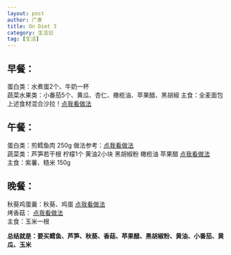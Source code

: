 ```yaml
---
layout: post
author: 广隶
title: On Diet 3
category: 生活记
tag: [生活]
---
```


## 早餐： 
蛋白类：水煮蛋2个、牛奶一杯   
蔬菜水果类：小番茄5个、黄瓜、杏仁、橄榄油、苹果醋、黑胡椒
主食：全麦面包
上述食材混合沙拉！[点我看做法](http://www.xiachufang.com/recipe/100372039/)  

## 午餐： 
蛋白类：煎鳕鱼肉 250g 做法参考：[点我看做法](http://www.xiachufang.com/recipe/100043263/)  
蔬菜类：芦笋若干根 柠檬1个 黄油2小块 黑胡椒粉 橄榄油 苹果醋 [点我看做法](http://www.xiachufang.com/recipe/100137180/)  
主食：紫薯、糙米 150g   

## 晚餐： 
秋葵鸡蛋羹：秋葵、鸡蛋  [点我看做法](http://www.xiachufang.com/recipe/100394526/)     
烤香菇： [点我看做法](http://www.xiachufang.com/recipe/261674/)     
主食：玉米一根 

**总结就是：要买鳕鱼、芦笋、秋葵、香菇、苹果醋、黑胡椒粉、黄油、小番茄、黄瓜、玉米**